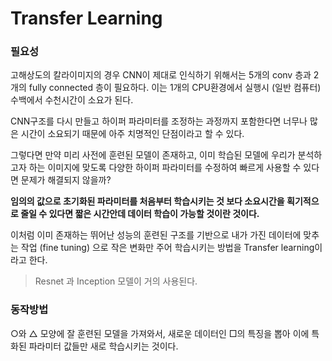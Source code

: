 # Transfer Learning

### 필요성

고해상도의 칼라이미지의 경우 CNN이 제대로 인식하기 위해서는 5개의 conv 층과 2개의 fully connected 층이 필요하다. 이는 1개의 CPU환경에서 실행시 (일반 컴퓨터)  수백에서 수천시간이 소요가 된다. 

CNN구조를 다시 만들고 하이퍼 파라미터를 조정하는 과정까지 포함한다면 너무나 많은 시간이 소요되기 때문에 아주 치명적인 단점이라고 할 수 있다. 

그렇다면 만약 미리 사전에 훈련된 모델이 존재하고, 이미 학습된 모델에 우리가 분석하고자 하는 이미지에 맞도록 다양한 하이퍼 파라미터를 수정하여 빠르게 사용할 수 있다면 문제가 해결되지 않을까?

**임의의 값으로 초기화된 파라미터를 처음부터 학습시키는 것 보다 소요시간을 획기적으로 줄일 수 있다면 짧은 시간안데 데이터 학습이 가능할 것이란 것이다.**

이처럼 이미 존재하는 뛰어난 성능의 훈련된 구조를 기반으로 내가 가진 데이터에 맞추는 작업 (fine tuning) 으로 작은 변화만 주어 학습시키는 방법을 Transfer learning이라고 한다.

> Resnet 과 Inception 모델이 거의 사용된다.

### 동작방법

○와 △ 모양에 잘 훈련된 모델을 가져와서, 새로운 데이터인 □의 특징을 뽑아 이에 특화된 파라미터 값들만 새로 학습시키는 것이다.
